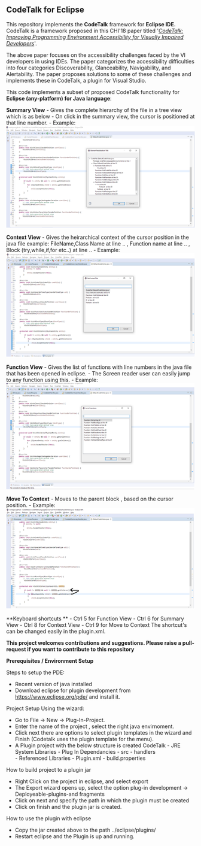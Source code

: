 ## CodeTalk for Eclipse

This repository implements the **CodeTalk** framework for **Eclipse IDE.** CodeTalk is a framework proposed in this CHI'18 paper titled '*[CodeTalk: Improving Programming Environment
Accessibility for Visually Impaired Developers](https://dl.acm.org/doi/10.1145/3173574.3174192)*'. 

The above paper focuses on the accessibility challenges faced by the VI developers in using IDEs. The paper categorizes the accessibility difficulties into four categories Discoverability, Glanceability, Navigability, and Alertability. The paper proposes solutions to some of these challenges and implements these
in CodeTalk, a plugin for Visual Studio.

This code implements a subset of proposed CodeTalk functionality for **Eclipse (any-platform) for Java language**: 

**Summary View**
		- Gives the complete hierarchy of the file in a tree view  which is as below
		- On click in the summary view, the cursor is positioned at that line number.
		- Example:![Snapshot of Summary View](https://github.com/krishna-ananya/CodeTalk/blob/master/snapshots/summary%20view.png)
	

**Context View** 
		- Gives the heirarchical context of the cursor position in the java file example: FileName,Class Name at line .. , Function name at line .. , Block (try,while,if,for etc..) at line ..
		- Example:![Snapshot of Context View](https://github.com/krishna-ananya/CodeTalk/blob/master/snapshots/context%20view.png)
	
	
**Function View** 
		- Gives the list of functions with line numbers in the java file that has been opened in eclipse. 
		- The Screen reader user can easily jump to any function using this.
		- Example:![Snapshot of Function View](https://github.com/krishna-ananya/CodeTalk/blob/master/snapshots/function%20view.png)
		
**Move To Context**
		- Moves to the parent block , based on the cursor position.
		- Example:![Snapshot of move to context](https://github.com/krishna-ananya/CodeTalk/blob/master/snapshots/movetoContext.png)

**Keyboard shortcuts **
	- Ctrl 5 for Function View
	- Ctrl 6 for Summary View
	- Ctrl 8 for Context View
	- Ctrl 9 for Move to Context
The shortcut's can be changed easily in the plugin.xml.
 
**This project welcomes contributions and suggestions. Please raise a pull-request if you want to contribute to this repository**


**Prerequisites / Environment Setup**

Steps to setup the PDE:
- Recent version of java installed
- Download eclipse for plugin development from https://www.eclipse.org/pde/ and install it.

Project Setup Using the wizard:
- Go to File -> New -> Plug-In-Project.
- Enter the name of the project , select the right java envirnoment.
- Click next there are options to select plugin templates in the wizard and Finish (Codetalk uses the plugin template for the menu).
- A Plugin project with the below structure is created
	CodeTalk 
		- JRE System Libraries
		- Plug In Dependancies 
		- src 
			- handlers  
		- Referenced Libraries
		- Plugin.xml 
		- build.properties


How to build project to a plugin jar
- Right Click on the project in eclipse, and select export
- The Export wizard opens up, select the option plug-in development -> Deployeable-plugins-and fragments
- Click on next and specify the path in which the plugin must be created 
- Click on finish and the plugin jar is created.

How to use the plugin with eclipse
- Copy the jar created above to the path  ../eclipse/plugins/
- Restart eclipse and the Plugin is up and running.

